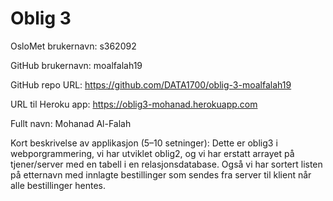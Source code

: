 # Oblig 3

OsloMet brukernavn: s362092

GitHub brukernavn: moalfalah19

GitHub repo URL: https://github.com/DATA1700/oblig-3-moalfalah19

URL til Heroku app: https://oblig3-mohanad.herokuapp.com

Fullt navn: Mohanad Al-Falah

Kort beskrivelse av applikasjon (5–10 setninger):
Dette er oblig3 i webporgrammering, vi har utviklet oblig2, og vi har erstatt arrayet på tjener/server med en tabell i en relasjonsdatabase.
Også vi har sortert listen på etternavn med innlagte bestillinger som sendes fra 
server til klient når alle bestillinger hentes.
